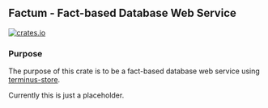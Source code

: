 ## Factum - Fact-based Database Web Service

[![crates.io](https://meritbadge.herokuapp.com/factum)](https://crates.io/crates/factum)

### Purpose

The purpose of this crate is to be a fact-based database web service using [terminus-store](https://crates.io/crates/terminus-store).

Currently this is just a placeholder.
